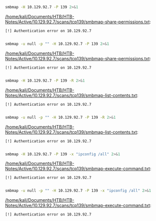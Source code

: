 ```bash
smbmap -H 10.129.92.7 -P 139 2>&1
```

[/home/kali/Documents/HTB/HTB-Notes/Active/10.129.92.7/scans/tcp139/smbmap-share-permissions.txt](file:///home/kali/Documents/HTB/HTB-Notes/Active/10.129.92.7/scans/tcp139/smbmap-share-permissions.txt):

```
[!] Authentication error on 10.129.92.7


```
```bash
smbmap -u null -p "" -H 10.129.92.7 -P 139 2>&1
```

[/home/kali/Documents/HTB/HTB-Notes/Active/10.129.92.7/scans/tcp139/smbmap-share-permissions.txt](file:///home/kali/Documents/HTB/HTB-Notes/Active/10.129.92.7/scans/tcp139/smbmap-share-permissions.txt):

```
[!] Authentication error on 10.129.92.7


```
```bash
smbmap -H 10.129.92.7 -P 139 -R 2>&1
```

[/home/kali/Documents/HTB/HTB-Notes/Active/10.129.92.7/scans/tcp139/smbmap-list-contents.txt](file:///home/kali/Documents/HTB/HTB-Notes/Active/10.129.92.7/scans/tcp139/smbmap-list-contents.txt):

```
[!] Authentication error on 10.129.92.7


```
```bash
smbmap -u null -p "" -H 10.129.92.7 -P 139 -R 2>&1
```

[/home/kali/Documents/HTB/HTB-Notes/Active/10.129.92.7/scans/tcp139/smbmap-list-contents.txt](file:///home/kali/Documents/HTB/HTB-Notes/Active/10.129.92.7/scans/tcp139/smbmap-list-contents.txt):

```
[!] Authentication error on 10.129.92.7


```
```bash
smbmap -H 10.129.92.7 -P 139 -x "ipconfig /all" 2>&1
```

[/home/kali/Documents/HTB/HTB-Notes/Active/10.129.92.7/scans/tcp139/smbmap-execute-command.txt](file:///home/kali/Documents/HTB/HTB-Notes/Active/10.129.92.7/scans/tcp139/smbmap-execute-command.txt):

```
[!] Authentication error on 10.129.92.7


```
```bash
smbmap -u null -p "" -H 10.129.92.7 -P 139 -x "ipconfig /all" 2>&1
```

[/home/kali/Documents/HTB/HTB-Notes/Active/10.129.92.7/scans/tcp139/smbmap-execute-command.txt](file:///home/kali/Documents/HTB/HTB-Notes/Active/10.129.92.7/scans/tcp139/smbmap-execute-command.txt):

```
[!] Authentication error on 10.129.92.7


```
